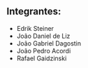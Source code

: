 ## Integrantes:

- Edrik Steiner
- João Daniel de Liz
- João Gabriel Dagostin
- João Pedro Acordi
- Rafael Gaidzinski 